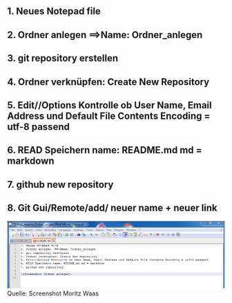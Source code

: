 ## 1. Neues Notepad file
## 2. Ordner anlegen  ==>Name: Ordner_anlegen
## 3. git repository erstellen
## 4. Ordner verknüpfen: Create New Repository
## 5. Edit//Options Kontrolle ob User Name, Email Address und Default File Contents Encoding = utf-8 passend
## 6. READ Speichern name: README.md md = markdown
## 7. github new repository
## 8. Git Gui/Remote/add/ neuer name + neuer link

![Screenshot Ordner anlegen](screenshot.PNG)
Quelle: Screenshot Moritz Waas

